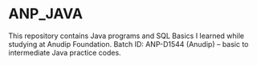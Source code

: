 # ANP_JAVA
This repository contains Java programs and SQL Basics I learned while studying at Anudip Foundation.
Batch ID: ANP-D1544 (Anudip) – basic to intermediate Java practice codes.

